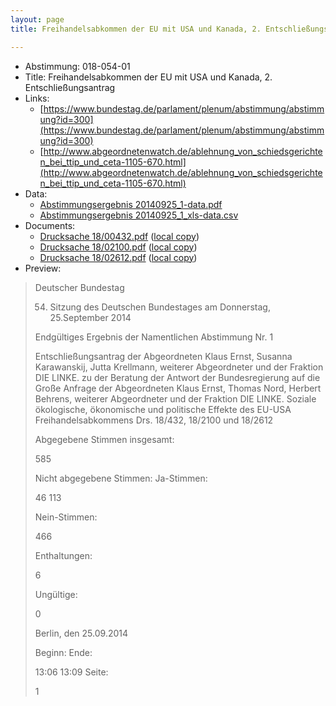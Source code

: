 ```yaml
---
layout: page
title: Freihandelsabkommen der EU mit USA und Kanada, 2. Entschließungsantrag

---
```


* Abstimmung: 018-054-01
* Title: Freihandelsabkommen der EU mit USA und Kanada, 2. Entschließungsantrag
* Links: 
    * [https://www.bundestag.de/parlament/plenum/abstimmung/abstimmung?id=300](https://www.bundestag.de/parlament/plenum/abstimmung/abstimmung?id=300)
    * [http://www.abgeordnetenwatch.de/ablehnung_von_schiedsgerichten_bei_ttip_und_ceta-1105-670.html](http://www.abgeordnetenwatch.de/ablehnung_von_schiedsgerichten_bei_ttip_und_ceta-1105-670.html)
* Data: 
    * [Abstimmungsergebnis 20140925_1-data.pdf](/abstimmungsliste/20140925_1-data.pdf)
    * [Abstimmungsergebnis 20140925_1_xls-data.csv](/abstimmungsliste/analyses/20140925_1_xls-data.csv)
* Documents: 
    * [Drucksache 18/00432.pdf](http://dip21.bundestag.de/dip21/btd/18/004/1800432.pdf) ([local copy](/abstimmungsdaten/018-054-01/1800432.pdf))
    * [Drucksache 18/02100.pdf](http://dip21.bundestag.de/dip21/btd/18/021/1802100.pdf) ([local copy](/abstimmungsdaten/018-054-01/1802100.pdf))
    * [Drucksache 18/02612.pdf](http://dip21.bundestag.de/dip21/btd/18/026/1802612.pdf) ([local copy](/abstimmungsdaten/018-054-01/1802612.pdf))
* Preview: 
> Deutscher Bundestag
> 
> 54. Sitzung des Deutschen Bundestages
> am Donnerstag, 25.September 2014
> 
> Endgültiges Ergebnis der Namentlichen Abstimmung Nr. 1
> 
> Entschließungsantrag der Abgeordneten Klaus Ernst, Susanna Karawanskij, Jutta
> Krellmann, weiterer Abgeordneter und der Fraktion DIE LINKE.
> zu der Beratung der Antwort der Bundesregierung auf die Große Anfrage der Abgeordneten
> Klaus Ernst, Thomas Nord, Herbert Behrens, weiterer Abgeordneter und der Fraktion DIE
> LINKE.
> Soziale ökologische, ökonomische und politische Effekte des EU-USA
> Freihandelsabkommens
> Drs. 18/432, 18/2100 und 18/2612
> 
> Abgegebene Stimmen insgesamt:
> 
> 585
> 
> Nicht abgegebene Stimmen:
> Ja-Stimmen:
> 
> 46
> 113
> 
> Nein-Stimmen:
> 
> 466
> 
> Enthaltungen:
> 
> 6
> 
> Ungültige:
> 
> 0
> 
> Berlin, den 25.09.2014
> 
> Beginn:
> Ende:
> 
> 13:06
> 13:09
> Seite:
> 
> 1
> 
> 
